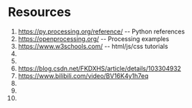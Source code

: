 # Resources
1. https://py.processing.org/reference/ -- Python references
2. https://openprocessing.org/ -- Processing examples
3. https://www.w3schools.com/ -- html/js/css tutorials
4. 
5. 
6. https://blog.csdn.net/FKDXHS/article/details/103304932
7. https://www.bilibili.com/video/BV16K4y1h7eq
8. 
9. 
10. 
